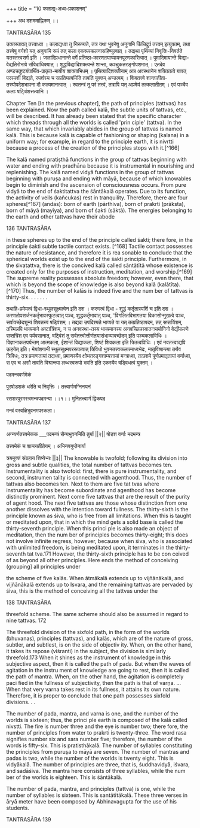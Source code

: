 +++
title = "10 कलाद्य्-अध्व-प्रकाशनम्"

+++
अथ दशममाह्निकम् ।। 

TANTRASĀRA 135 

उक्तस्तावत् तत्त्वाध्वा । कलाद्यध्वा तु निरूप्यते, तत्र यथा भुवनेषु अनुगामि किंचिद्रूपं तत्त्वम् इत्युक्तम्, तथा तत्त्वेषु वर्गशो यत् अनुगामि रूपं तत् कला एकरूपकलनासहिष्णुत्वात् । तद्यथा पृथिव्यां निवृत्तिः-निवर्तते यतस्तत्त्वसर्ग इति । जलादिप्रधानान्ते वर्गे प्रतिष्ठा-कारणतयाप्यायनपूरणकारित्वात् । पुमादिमायान्ते विद्या-वेद्यतिरोभावे संविदाधिक्यात् । शुद्धविद्यादिशक्त्यन्ते शान्ता, कञ्चुकतरङ्गोपशमात् । एतदेव अण्डचतुष्टयंपार्थिव-प्राकृत-मायीय शाक्ताभिधम् । पृथिव्यादिशक्तीनाम् अत्र अवस्थानेन शक्तितत्वे यावत् परस्पर्शी विद्यते, स्पर्शस्य च सप्रतिघत्वमिति तावति युक्तम् अण्डत्वम् । शिवतत्त्वे शान्तातीता-तस्योपदेशभावना दौ कल्यमानत्वात् । स्वतन्त्रं तु परं तत्त्वं, तत्रापि यत् अप्रमेयं तत्कलातीतम् । एवं पञ्चैव कलाः षट्त्रिंशत्तत्वानि । 

Chapter Ten [In the previous chapter], the path of principles (tattvas) has been explained. Now the path called kalā, the subtle units of tattvas, etc., will be described. It has already been stated that the specific character which threads through all the worlds is called 'prin ciple' (tattva). In the same way, that which invariably abides in the group of tattvas is named kalā. This is because kalā is capable of fashioning or shaping (kalana) in a uniform way; for example, in regard to the principle earth, it is nivrtti because a process of the creation of the principles stops with it.[^166] 

The kalā named pratiṣthā functions in the group of tattvas beginning with water and ending with pradhāna because it is instrumental in nourishing and replenishing. The kalā named vidyā functions in the group of tattvas beginning with purușa and ending with māyā, because of which knowables begin to diminish and the ascension of consciousness occurs. From pure vidyā to the end of śaktitattva the śāntākalā operates. Due to its function, the activity of veils (kañcukas) rest in tranquility. Therefore, there are four spheres[^167] (andas): born of earth (pārthiva), born of prakrti (prāksta), born of māyā (mayīya), and born of śakti (sāktā). The energies belonging to the earth and other tattvas have their abode 

136 TANTRASĀRA 

in these spheres up to the end of the principle called śakti; there fore, in the principle śakti subtle tactile contact exists. [^168] Tactile contact possesses the nature of resistance, and therefore it is rea sonable to conclude that the spherical worlds exist up to the end of the śakti principle. Furthermore, in the śivatattva, there is the concived kalā called sāntātītā whose existence is created only for the purposes of instruction, meditation, and worship.[^169] The supreme reality possesses absolute freedom; however, even there, that which is beyond the scope of knowledge is also beyond kalā (kalātīta).[^170] Thus, the number of kalās is indeed five and the num ber of tattvas is thirty-six. . . . . . . 

तथाहि-प्रमेयत्वं द्विधा-स्थूलसूक्ष्मत्वेन इति दश । करणत्वं द्विधा - शुद्धं कर्तृतास्पर्शि च इति दश । करणतोपसर्जनकर्तृभावस्फुटत्वात् पञ्च, शुद्धकर्तृभावात् पञ्च, 'विगलितविभागतया विकासोन्मुखत्वे पञ्च, सर्वावच्छेदशून्यं शिवतत्त्वं षड्विंशम् । तद्यदा उपदिश्यते भाव्यते वा यत् तत्प्रतिष्ठापदम्, तत् सप्तत्रिंशम्, तस्मिन्नपि भाव्यमाने अष्टात्रिंशम्, न च अनवस्था-तस्य भाव्यमानस्य अनवच्छिन्नस्वातन्त्र्ययोगिनो वेद्यीकरणे सप्तत्रिंश एव पर्यवसानात्, षट्विंशं तु सर्वतत्त्वोत्तीर्णतयासंभाव्यावच्छेदम् इति पञ्चकलाविधिः । विज्ञानाकलपर्यन्तम् आत्मकला, ईशान्तं विद्याकला, शिष्टं शिवकला इति त्रितत्वविधिः । एवं नवतत्त्वाद्यपि ऊहयेत् इति। मेयांशगामी स्थूलसूक्ष्मपररूपत्वात् त्रिविधो भुवनतत्त्वकलात्माध्वभेदः, मातृविश्रान्त्या तथैव त्रिविधः, तत्र प्रमाणतायां तदाध्वा, प्रमाणस्यैव क्षोभतरङ्गशाम्यत्तायां मन्त्राध्वा, तत्प्रशमे पूर्णप्रमातृतायां वर्णाध्वा, स एव च असौ तावति विश्रान्त्या लब्धस्वरूपो भवति इति एकस्यैव षड्विधत्वं युक्तम् । 

पदमन्त्रवर्णमेकं 

पुरषोडशकं धरेति च निवृत्तिः । तत्त्वार्णमग्निनयनं 

रसशरपुरमस्त्रमन्त्रपदमन्या ।।१।। मुनितत्त्वार्णं द्विकपद 

मन्त्रं वस्वक्षिभुवनमपरकला। 

TANTRASĀRA 137 

अग्न्यर्णतत्त्वमेकक ___पदमन्त्रं सैन्यभुवनमिति तुर्या ||२|| षोडश वर्णाः मदमन्त्र 

तत्त्वमेकं च शान्त्यतीतेयम् । अभिनवगुप्तेनार्या 

त्रयमुक्तं संग्रहाय शिष्येभ्यः ||३|| The knowable is twofold; following its division into gross and subtle qualities, the total number of tattvas becomes ten. Instrumentality is also twofold: first, there is pure instrumentality, and second, instrumen tality is connected with agenthood. Thus, the number of tattvas also becomes ten. Next to them are five tat tvas where instrumentality has become subordinate and agenthood has become distinctly prominent. Next come five tattvas that are the result of the purity of agent hood. The next five tattvas are those whose distinction from one another dissolves with the intention toward fullness. The thirty-sixth is the principle known as śiva, who is free from all limitations. When this is taught or meditated upon, that in which the mind gets a solid base is called the thirty-seventh principle. When this princi ple is also made an object of meditation, then the num ber of principles becomes thirty-eight; this does not involve infinite regress, however, because when śiva, who is associated with unlimited freedom, is being meditated upon, it terminates in the thirty-seventh tat tva.171 However, the thirty-sixth principle has to be con ceived of as beyond all other principles. Here ends the method of conceiving (grouping] all principles under 

the scheme of five kalās. When ātmākalā extends up to vijñānākalā, and vijñānākalā extends up to Isvara, and the remaining tattvas are pervaded by śiva, this is the method of conceiving all the tattvas under the 

138 TANTRASĀRA 

threefold scheme. The same scheme should also be assumed in regard to nine tattvas. 172 

The threefold division of the sixfold path, in the form of the worlds (bhuvanas), principles (tattvas), and kalās, which are of the nature of gross, subtler, and subtlest, is on the side of objectiv ity. When, on the other hand, it takes its repose (viśranti) in the subject, the division is similarly threefold.173 When it shines as the instrument of knowledge in this subjective aspect, then it is called the path of pada. But when the waves of agitation in the instru ment of knowledge are going to rest, then it is called the path of mantra. When, on the other hand, the agitation is completely paci fied in the fullness of subjectivity, then the path is that of varṇa. ... When that very varna takes rest in its fullness, it attains its own nature. Therefore, it is proper to conclude that one path possesses sixfold divisions. . . 

The number of pada, mantra, and varna is one, and the number of the worlds is sixteen; thus, the princi ple earth is composed of the kalā called nivstti. The fire is number three and the eye is number two; there fore, the number of principles from water to prakrti is twenty-three. The word rasa signifies number six and sara number five; therefore, the number of the words is fifty-six. This is pratisthākalā. The number of syllables constituting the principles from puruṣa to māyā are seven. The number of mantras and padas is two, while the number of the worlds is twenty eight. This is vidyākalā. The number of principles are three, that is, śuddhavidyā, iśvara, and sadāśiva. The mantra here consists of three syllables, while the num ber of the worlds is eighteen. This is śāntākalā. 

The number of pada, mantra, and principles (tattva) is one, while the number of syllables is sixteen. This is santātītākalā. These three verses in āryā meter have been composed by Abhinavagupta for the use of his students. 

TANTRASĀRA 139 